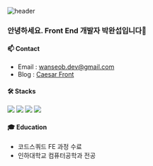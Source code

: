 ![header](https://capsule-render.vercel.app/api?type=venom&color=timeauto&height=180&section=header&text=Caesar&fontColor=f59e0b&fontSize=60&fontAlign=62&fontAlignY=32&desc=&descSize=25&descAlign=85&descAlignY=50)

### 안녕하세요. Front End 개발자 박완섭입니다🦍



#### 📫 Contact
- Email : wanseob.dev@gmail.com
- Blog : [Caesar Front](https://caesar1030.tistory.com/)

#### 🛠️ Stacks
![](https://img.shields.io/badge/JavaScript-F7DF1E?style=for-the-badge&logo=JavaScript&logoColor=white) 
![](https://img.shields.io/badge/TypeScript-007ACC?style=for-the-badge&logo=typescript&logoColor=white)
![](https://img.shields.io/badge/React-20232A?style=for-the-badge&logo=react&logoColor=61DAFB)
![](https://img.shields.io/badge/Next.js-000?logo=nextdotjs&logoColor=fff&style=for-the-badge)

#### 🎓 Education
- 코드스쿼드 FE 과정 수료 
- 인하대학교 컴퓨터공학과 전공
